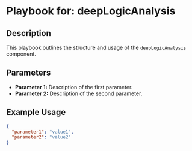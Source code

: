 # Playbook for: deepLogicAnalysis

## Description

This playbook outlines the structure and usage of the `deepLogicAnalysis` component.

## Parameters

- **Parameter 1:** Description of the first parameter.
- **Parameter 2:** Description of the second parameter.

## Example Usage

```json
{
  "parameter1": "value1",
  "parameter2": "value2"
}
```
